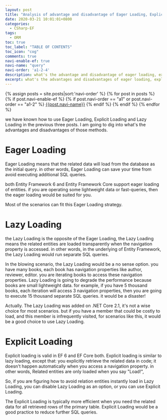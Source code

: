 ```yaml
---
layout: post
title: "Analysis of advantage and disadvantage of Eager Loading, Explicit Loading, Lazy Loading"
date: 2020-03-21 10:01:01+0800
categories:
  - CSharp-EF
tags:
  - ORM
toc: true
toc_label: "TABLE OF CONTENTS"
toc_icon: "cog"
comments: true
navi-enable-ef: true
navi-name: "query"
navi-order: 'a1-2-4'
description: what's the advantage and disadvantage of eager loading, explicit loading, lazy loading. c# entity framework(EF,ef)
excerpt: what's the advantages and disadvantages of eager loading, explicit loading, lazy loading. most of scenarios can fit the eager loading strategy!
---
```

<!--navigation bar-->
<div class='navi-link-container'>
  {% assign posts = site.posts|sort:'navi-order' %}
  {% for post in posts %}
    {% if post.navi-enable-ef %}
      {%  if post.navi-order == "a1" or
             post.navi-order == "a1-2" %}
          <a href="{{ site.baseurl }}{{ post.url }}" class='navi-link'>{{post.navi-name}}</a>
      {% endif %}
    {% endif %}
  {% endfor %}
</div>
<!--navigation bar-->



we have known how to use Eager Loading, Explicit Loading and Lazy Loading in the previous three posts. I am going to dig into what's the advantages and disadvantages of those methods.

# Eager Loading

Eager Loading means that the related data will load from the database as the initial query.  in other words, Eager Loading can save your time from avoid executing additional SQL queries. 

both Entity Framework 6 and Entity Framework Core support eager loading of entities. if you are operating some lightweight data or fast-queries, then the eager loading would be suited for you.

Most of the scenarios can fit this Eager Loading strategy.

# Lazy Loading

the Lazy Loading is the opposite of the Eager Loading, the Lazy Loading means the related entities are loaded transparently when the navigation property is accessed. in other words, in the underlying of Entity Framework, the Lazy Loading would run separate SQL queries.

In the blowing scenario, the Lazy Loading would be a no sense option.  you have many books, each book has navigation properties like author, reviewer, editor. you are iterating books to access these navigation properties. Lazy Loading is going to degrade the performance because books are small lightweight data. for example, if you have 5 thousand books, each iteration will access 3 navigation properties, then you are going to execute 15 thousand separate SQL queries. it would be a disaster!

Actually. The Lazy Loading was added on .NET Core 2.1, it's not a wise choice for most scenarios. but if you have a member that could be costly to load, and this member is infrequently visited, for scenarios like this, it would be a good choice to use Lazy Loading. 

# Explicit Loading

Explicit loading is valid in EF 6 and EF Core both.  Explicit loading is similar to lazy loading, except that: you explicitly retrieve the related data in code; it doesn't happen automatically when you access a navigation property.  in other words, Related entities are only loaded when you say "Load!",  

So, if you are figuring how to avoid relation entities instantly load in Lazy Loading, you can disable Lazy Loading as an option, or you can use Explicit Loading.

The Explicit Loading is typically more efficient when you need the related data for all retrieved rows of the primary table. Explicit Loading would be a good practice to reduce further SQL queries.

